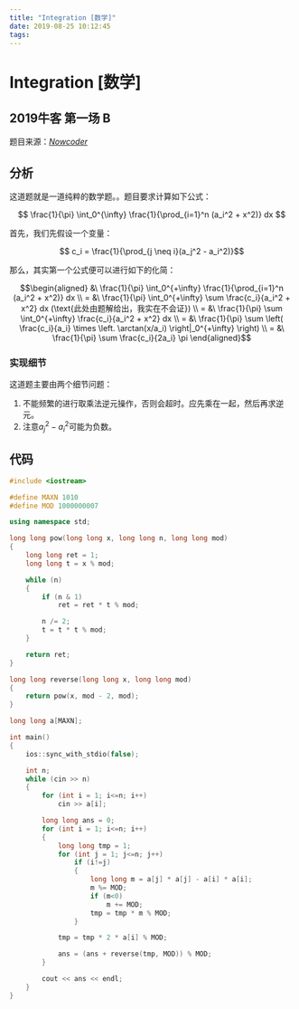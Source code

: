 ```yaml
---
title: "Integration [数学]"
date: 2019-08-25 10:12:45
tags: 
---
```


# Integration [数学]

## 2019牛客 第一场 B

<!--more-->

题目来源：[_Nowcoder_](https://ac.nowcoder.com/acm/contest/881/B)

## 分析

这道题就是一道纯粹的数学题。。题目要求计算如下公式：

$$ \frac{1}{\pi} \int_0^{\infty} \frac{1}{\prod_{i=1}^n (a_i^2 + x^2)} dx $$

首先，我们先假设一个变量：

$$ c_i = \frac{1}{\prod_{j \neq i}(a_j^2 - a_i^2)}$$

那么，其实第一个公式便可以进行如下的化简：

$$\begin{aligned}
&\ \frac{1}{\pi} \int_0^{+\infty} \frac{1}{\prod_{i=1}^n (a_i^2 + x^2)} dx \\
= &\ \frac{1}{\pi} \int_0^{+\infty} \sum \frac{c_i}{a_i^2 + x^2} dx (\text{此处由题解给出，我实在不会证}) \\
= &\ \frac{1}{\pi} \sum \int_0^{+\infty} \frac{c_i}{a_i^2 + x^2} dx \\
= &\ \frac{1}{\pi} \sum \left( \frac{c_i}{a_i} \times \left. \arctan(x/a_i) \right|_0^{+\infty} \right) \\
= &\ \frac{1}{\pi} \sum \frac{c_i}{2a_i} \pi  
\end{aligned}$$

### 实现细节

这道题主要由两个细节问题：

1. 不能频繁的进行取乘法逆元操作，否则会超时。应先乘在一起，然后再求逆元。
2. 注意$a_j^2 - a_i^2$可能为负数。

## 代码

```C++
#include <iostream>

#define MAXN 1010
#define MOD 1000000007

using namespace std;

long long pow(long long x, long long n, long long mod)
{
    long long ret = 1;
    long long t = x % mod;

    while (n)
    {
        if (n & 1)
            ret = ret * t % mod;

        n /= 2;
        t = t * t % mod;
    }

    return ret;
}

long long reverse(long long x, long long mod)
{
    return pow(x, mod - 2, mod);
}

long long a[MAXN];

int main()
{
    ios::sync_with_stdio(false);

    int n;
    while (cin >> n)
    {
        for (int i = 1; i<=n; i++)
            cin >> a[i];

        long long ans = 0;
        for (int i = 1; i<=n; i++)
        {
            long long tmp = 1;
            for (int j = 1; j<=n; j++)
                if (i!=j)
                {
                    long long m = a[j] * a[j] - a[i] * a[i];
                    m %= MOD;
                    if (m<0)
                        m += MOD;
                    tmp = tmp * m % MOD;
                }

            tmp = tmp * 2 * a[i] % MOD;

            ans = (ans + reverse(tmp, MOD)) % MOD;
        }

        cout << ans << endl;
    }
}
```
